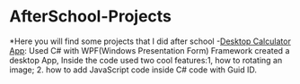# AfterSchool-Projects
*Here you will find some projects that I did after school
-[Desktop Calculator App](./AfterSchool-Projects/DesktopCalculator): Used C# with WPF(Windows Presentation Form) Framework created a desktop App, Inside the code used two cool features:1, how to rotating an image; 2. how to add JavaScript code inside C# code with Guid ID.
